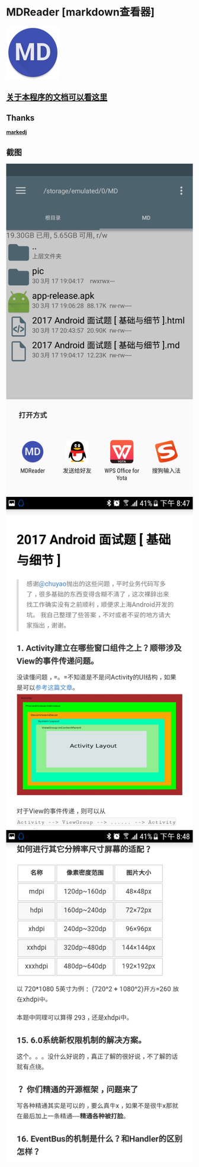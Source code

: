 # MDReader [markdown查看器]

![markdown查看器](doc/ic_launcher.png)

## [关于本程序的文档可以看这里](https://github.com/didikee/MDReader/blob/master/doc/%5B%E9%BA%BB%E9%9B%80%E8%99%BD%E5%B0%8F%5D%E8%AE%B0%20%E7%AE%80%E6%98%93Markdown%E9%98%85%E8%AF%BB%E5%99%A8%20%E5%BC%80%E5%8F%91%E5%85%A8%E8%BF%87%E7%A8%8B.md)

## Thanks

**[markedj](https://github.com/gitbucket/markedj)**

## 截图

![](doc/Screenshot_20170330-204720.png)
![](doc/Screenshot_20170330-204744.png)
![](doc/Screenshot_20170330-204822.png)

